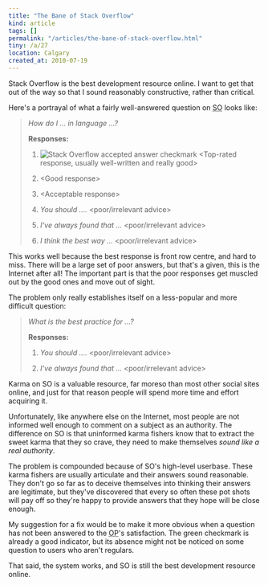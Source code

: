 ```yaml
---
title: "The Bane of Stack Overflow"
kind: article
tags: []
permalink: "/articles/the-bane-of-stack-overflow.html"
tiny: /a/27
location: Calgary
created_at: 2010-07-19
---
```


Stack Overflow is the best development resource online. I want to get that out of the way so that I sound reasonably constructive, rather than critical.

Here's a portrayal of what a fairly well-answered question on <acronym title="Stack Overflow">SO</acronym> looks like:

> *How do I ... in language ...?*
> 
> **Responses:**
> 
> 1. <img alt="Stack Overflow accepted answer checkmark" src="/assets/images/articles/2010-07-19-the-bane-of-stack-overflow/green_checkmark.png" style="display: inline;" /> &lt;Top-rated response, usually well-written and really good&gt;
> 
> 2. &lt;Good response&gt;
> 
> 3. &lt;Acceptable response&gt;
> 
> 4. *You should ....* &lt;poor/irrelevant advice&gt;
> 
> 5. *I've always found that ...* &lt;poor/irrelevant advice&gt;
> 
> 6. *I think the best way ...* &lt;poor/irrelevant advice&gt;

This works well because the best response is front row centre, and hard to miss. There will be a large set of poor answers, but that's a given, this is the Internet after all! The important part is that the poor responses get muscled out by the good ones and move out of sight.

The problem only really establishes itself on a less-popular and more difficult question:

> *What is the best practice for ...?*
> 
> **Responses:**
> 
> 1. *You should ....* &lt;poor/irrelevant advice&gt;
> 
> 2. *I've always found that ...* &lt;poor/irrelevant advice&gt;

Karma on SO is a valuable resource, far moreso than most other social sites online, and just for that reason people will spend more time and effort acquiring it.

Unfortunately, like anywhere else on the Internet, most people are not informed well enough to comment on a subject as an authority. The difference on SO is that uninformed karma fishers know that to extract the sweet karma that they so crave, they need to make themselves *sound like a real authority*.

The problem is compounded because of SO's high-level userbase. These karma fishers are usually articulate and their answers sound reasonable. They don't go so far as to deceive themselves into thinking their answers are legitimate, but they've discovered that every so often these pot shots will pay off so they're happy to provide answers that they hope will be close enough.

My suggestion for a fix would be to make it more obvious when a question has not been answered to the <acronym title="Origin Poster">OP</acronym>'s satisfaction. The green checkmark is already a good indicator, but its absence might not be noticed on some question to users who aren't regulars.

That said, the system works, and SO is still the best development resource online.
